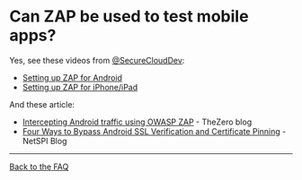 # Can ZAP be used to test mobile apps?

Yes, see these videos from [@SecureCloudDev](https://twitter.com/SecureCloudDev):

  * [Setting up ZAP for Android](http://security.force.com/security/tools/webapp/zapandroidsetup)
  * [Setting up ZAP for iPhone/iPad](http://security.force.com/security/tools/webapp/zapiphonesetup)

And these article:

* [Intercepting Android traffic using OWASP ZAP](https://thezero.org/blog/2016/01/25/android_proxy_zap/) - TheZero blog
* [Four Ways to Bypass Android SSL Verification and Certificate Pinning](https://blog.netspi.com/four-ways-bypass-android-ssl-verification-certificate-pinning/) - NetSPI Blog

---

[Back to the FAQ](FAQtoplevel)